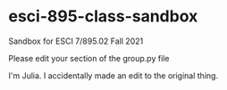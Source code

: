 # esci-895-class-sandbox
Sandbox for ESCI 7/895.02 Fall 2021

Please edit your section of the group.py file 

I'm Julia. I accidentally made an edit to the original thing. 
